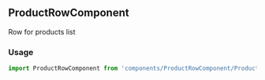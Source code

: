 ## ProductRowComponent

Row for products list

### Usage

```javascript
import ProductRowComponent from 'components/ProductRowComponent/ProductRowComponent.js';
```
